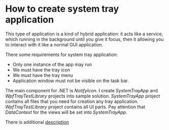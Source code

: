 # How to create system tray application

This type of application is a kind of hybrid application: it acts like a service, which running in the background until you give it focus, then it allowing you to interact with it like a normal GUI application.

There some requirements for system tray application:  
- Only one instance of the app may run  
- We must have the tray icon  
- We must have the tray menu  
- Application window must not be visible on the task bar.

The main component for .NET is *NotifyIcon*. I create *SystemTrayApp* and *WpfTrayTestLibrary* projects into sample solution.
*SystemTrayApp* project contains all files that you need for creation any tray application.
*WpfTrayTestLibrary* project contains all UI parts. Pay attention that *DataContext* for the views will be set into *SystemTrayApp*.

There is additional [description](https://www.red-gate.com/simple-talk/dotnet/net-framework/creating-tray-applications-in-net-a-practical-guide/)